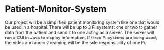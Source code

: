 Patient-Monitor-System
======================

Our project will be a simplified patient monitoring system like one that would be used in a hospital. There will 
be up to 3 Pi systems: one or two to gather data from the patient and send it to one acting as a server. The 
server will run a GUI in Java to display information. If three Pi systems are being used, the video and audio 
streaming will be the sole responsibility of one Pi.
